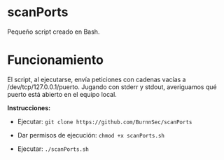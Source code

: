 # scanPorts
Pequeño script creado en Bash.

# Funcionamiento

El script, al ejecutarse, envía peticiones con cadenas vacías a /dev/tcp/127.0.0.1/puerto. Jugando con stderr y stdout, averiguamos qué puerto está abierto en el equipo local.

**Instrucciones:**
<br />
- Ejecutar: `git clone https://github.com/BurnnSec/scanPorts`

- Dar permisos de ejecución: `chmod +x scanPorts.sh`

- Ejecutar: `./scanPorts.sh`


